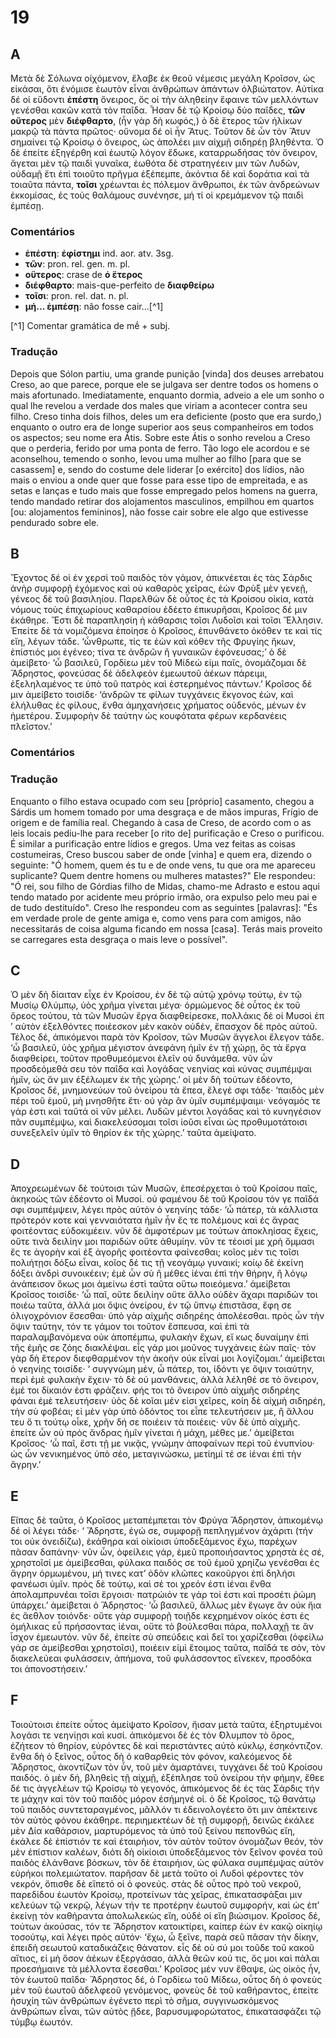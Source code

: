 # 19

## A

Μετὰ δὲ Σόλωνα οἰχόμενον, ἔλαβε ἐκ θεοῦ νέμεσις
μεγάλη Κροῖσον, ὡς εἰκάσαι, ὅτι ἐνόμισε ἑωυτὸν
εἶναι ἀνθρώπων ἁπάντων ὀλβιώτατον.
Αὐτίκα δέ οἱ εὕδοντι **ἐπέστη** ὄνειρος, ὅς οἱ τὴν
ἀληθείην ἔφαινε τῶν μελλόντων γενέσθαι κακῶν κατὰ τὸν παῖδα.
Ἦσαν δὲ τῷ Κροίσῳ δύο παῖδες, **τῶν** **οὕτερος** μὲν
**διέφθαρτο**, (ἦν γὰρ δὴ κωφός,) ὁ δὲ ἕτερος
τῶν ἡλίκων μακρῷ τὰ πάντα πρῶτος· οὔνομα δέ οἱ
ἦν Ἄτυς.
Τοῦτον δὲ ὦν τὸν Ἄτυν σημαίνει τῷ
Κροίσῳ ὁ ὄνειρος, ὡς ἀπολέει μιν αἰχμῇ σιδηρέῃ
βληθέντα.
Ὁ δὲ ἐπείτε ἐξηγέρθη καὶ ἑωυτῷ λόγον ἔδωκε,
καταρρωδήσας τὸν ὄνειρον, ἄγεται μὲν τῷ παιδὶ
γυναῖκα, ἐωθότα δὲ στρατηγέειν μιν τῶν Λυδῶν,
οὐδαμῇ ἔτι ἐπὶ τοιοῦτο πρῆγμα ἐξέπεμπε, ἀκόντια
δὲ καὶ δοράτια καὶ τὰ τοιαῦτα πάντα, **τοῖσι**
χρέωνται ἐς πόλεμον ἄνθρωποι, ἐκ τῶν ἀνδρεώνων
ἐκκομίσας, ἐς τοὺς θαλάμους συνένησε, μή τί οἱ
κρεμάμενον τῷ παιδὶ ἐμπέσῃ.

### Comentários

- **ἐπέστη**: **ἐφίστημι** ind. aor. atv. 3sg.
- **τῶν**: pron. rel. gen. m. pl.
- **οὕτερος**: crase de **ὁ ἕτερος**
- **διέφθαρτο**: mais-que-perfeito de **διαφθείρω**
- **τοῖσι**: pron. rel. dat. n. pl.
- **μή... ἐμπέσῃ**: não fosse cair...[^1]

[^1] Comentar gramática de mḗ + subj.

### Tradução

Depois que Sólon partiu, uma grande punição
[vinda] dos deuses arrebatou Creso, ao que parece,
porque ele se julgava ser dentre todos os homens
o mais afortunado.
Imediatamente, enquanto dormia, adveio a ele um
sonho o qual lhe revelou a verdade dos males que
viriam a acontecer contra seu filho.
Creso tinha dois filhos, deles um era deficiente
(posto que era surdo,) enquanto o outro era de
longe superior aos seus companheiros em todos
os aspectos; seu nome era Átis.
Sobre este Átis o sonho revelou a Creso que o
perderia, ferido por uma ponta de ferro.
Tão logo ele acordou e se aconselhou, temendo
o sonho, levou uma mulher ao filho
[para que se casassem] e, sendo do costume
dele liderar [o exército] dos lídios, não mais
o enviou a onde quer que fosse para esse tipo
de empreitada, e as setas e lanças e tudo mais
que fosse empregado pelos homens na guerra, tendo
mandado retirar dos alojamentos masculinos, empilhou
em quartos [ou: alojamentos femininos], não fosse
cair sobre ele algo que estivesse pendurado sobre ele.

## B

Ἔχοντος δέ οἱ ἐν χερσὶ τοῦ παιδὸς τὸν γάμον,
ἀπικνέεται ἐς τὰς Σάρδις ἀνὴρ συμφορῇ ἐχόμενος
καὶ οὐ καθαρὸς χεῖρας, ἐὼν Φρὺξ μὲν γενεῇ,
γένεος δὲ τοῦ βασιληίου.
Παρελθὼν δὲ οὗτος ἐς τὰ
Κροίσου οἰκία, κατὰ νόμους τοὺς ἐπιχωρίους
καθαρσίου ἐδέετο ἐπικυρῆσαι, Κροῖσος δέ μιν
ἐκάθηρε.
Ἔστι δὲ παραπλησίη ἡ κάθαρσις τοῖσι
Λυδοῖσι καὶ τοῖσι Ἕλλησιν.
Ἐπείτε δὲ τὰ
νομιζόμενα ἐποίησε ὁ Κροῖσος, ἐπυνθάνετο ὁκόθεν
τε καὶ τίς εἴη, λέγων τάδε.
‘ὦνθρωπε, τίς τε
ἐὼν καὶ κόθεν τῆς Φρυγίης ἥκων, ἐπίστιός μοι
ἐγένεο; τίνα τε ἀνδρῶν ἢ γυναικῶν ἐφόνευσας;’
ὁ δὲ ἀμείβετο· ‘ὦ βασιλεῦ, Γορδίεω μὲν τοῦ Μίδεώ
εἰμι παῖς, ὀνομάζομαι δὲ Ἄδρηστος, φονεύσας δὲ
ἀδελφεὸν ἐμεωυτοῦ ἀέκων πάρειμι, ἐξεληλαμένος τε
ὑπὸ τοῦ πατρὸς καὶ ἐστερημένος πάντων.’
Κροῖσος δέ μιν ἀμείβετο τοισίδε·
‘ἀνδρῶν τε φίλων τυγχάνεις ἔκγονος ἐών, καὶ ἐλήλυθας ἐς φίλους,
ἔνθα ἀμηχανήσεις χρήματος οὐδενός, μένων ἐν ἡμετέρου.
Συμφορὴν δὲ ταύτην ὡς κουφότατα φέρων
κερδανέεις πλεῖστον.’

### Comentários <!-- ignore  -->

### Tradução <!-- ignore  -->

Enquanto o filho estava ocupado com seu [próprio] casamento,
chegou a Sárdis um homem tomado por uma desgraça e de mãos
impuras, Frígio de origem e de família real.
Chegando à casa de Creso, de acordo com o as leis locais
pediu-lhe para receber [o rito de] purificação e
Creso o purificou.
É similar a purificação entre lídios e gregos.
Uma vez feitas as coisas costumeiras, Creso
buscou saber de onde [vinha] e quem era,
dizendo o seguinte:
"Ó homem, quem és tu e de onde vens, tu que ora
me apareceu suplicante? Quem dentre homens ou
mulheres matastes?"
Ele respondeu:
"Ó rei, sou filho de Górdias filho de Midas,
chamo-me Adrasto e estou aqui tendo matado por
acidente meu próprio irmão, ora expulso pelo
meu pai e de tudo destituído".
Creso lhe respondeu com as seguintes [palavras]:
"És em verdade prole de gente amiga e, como vens
para com amigos, não necessitarás de coisa
alguma ficando em nossa [casa]. Terás mais proveito
se carregares esta desgraça o mais leve o possível".

## C

Ὁ μὲν δὴ δίαιταν εἶχε ἐν Κροίσου, ἐν δὲ τῷ αὐτῷ
χρόνῳ τούτῳ, ἐν τῷ Μυσίῳ ̓Ολύμπῳ, ὑὸς χρῆμα
γίνεται μέγα· ὁρμώμενος δὲ οὗτος ἐκ τοῦ ὄρεος
τούτου, τὰ τῶν Μυσῶν ἔργα διαφθείρεσκε, πολλάκις
δὲ οἱ Μυσοὶ ἐπ ’ αὐτὸν ἐξελθόντες ποιέεσκον μὲν
κακὸν οὐδέν, ἔπασχον δὲ πρὸς αὐτοῦ. Τέλος δέ,
ἀπικόμενοι παρὰ τὸν Κροῖσον, τῶν Μυσῶν ἄγγελοι
ἔλεγον τάδε. ‘ὦ βασιλεῦ, ὑὸς χρῆμα μέγιστον
ἀνεφάνη ἡμῖν ἐν τῇ χώρῃ, ὃς τὰ ἔργα διαφθείρει,
τοῦτον προθυμεόμενοι ἑλεῖν οὐ δυνάμεθα. νῦν ὦν
προσδεόμεθά σευ τὸν παῖδα καὶ λογάδας νεηνίας
καὶ κύνας συμπέμψαι ἡμῖν, ὡς ἄν μιν ἐξέλωμεν ἐκ
τῆς χώρης.’ οἱ μὲν δὴ τούτων ἐδέοντο, Κροῖσος δέ,
μνημονεύων τοῦ ὀνείρου τὰ ἔπεα, ἔλεγέ σφι τάδε·
‘παιδὸς μὲν πέρι τοῦ ἐμοῦ, μὴ μνησθῆτε ἔτι· οὐ
γὰρ ἂν ὑμῖν συμπέμψαιμι· νεόγαμός τε γάρ ἐστι
καὶ ταῦτά οἱ νῦν μέλει. Λυδῶν μέντοι λογάδας καὶ
τὸ κυνηγέσιον πᾶν συμπέμψω, καὶ διακελεύσομαι
τοῖσι ἰοῦσι εἶναι ὡς προθυμοτάτοισι συνεξελεῖν
ὑμῖν τὸ θηρίον ἐκ τῆς χώρης.’ ταῦτα ἀμείψατο.

## D

Ἀποχρεωμένων δὲ τούτοισι τῶν Μυσῶν, ἐπεσέρχεται
ὁ τοῦ Κροίσου παῖς, ἀκηκοὼς τῶν ἐδέοντο οἱ Μυσοί.
οὐ φαμένου δὲ τοῦ Κροίσου τόν γε παῖδά σφι
συμπέμψειν, λέγει πρὸς αὐτὸν ὁ νεηνίης τάδε·
‘ὦ πάτερ, τὰ κάλλιστα πρότερόν κοτε καὶ γενναιότατα
ἡμῖν ἦν ἔς τε πολέμους καὶ ἐς ἄγρας φοιτέοντας
εὐδοκιμέειν. νῦν δὲ ἀμφοτέρων με τούτων
ἀποκληίσας ἔχεις, οὔτε τινὰ δειλίην μοι παριδὼν
οὔτε ἀθυμίην. νῦν τε τέοισί με χρὴ ὄμμασι ἔς τε
ἀγορὴν καὶ ἐξ ἀγορῆς φοιτέοντα φαίνεσθαι; κοῖος
μέν τις τοῖσι πολιήτῃσι δόξω εἶναι, κοῖος δέ τις
τῇ νεογάμῳ γυναικί; κοίῳ δὲ ἐκείνη δόξει ἀνδρὶ
συνοικέειν; ἐμὲ ὦν σὺ ἢ μέθες ἰέναι ἐπὶ τὴν θήρην,
ἢ λόγῳ ἀνάπεισον ὅκως μοι ἀμείνω ἐστὶ ταῦτα
οὕτω ποιεόμενα.’ ἀμείβεται Κροῖσος τοισίδε·
‘ὦ παῖ, οὔτε δειλίην οὔτε ἄλλο οὐδὲν ἄχαρι παριδών
τοι ποιέω ταῦτα, ἀλλά μοι ὄψις ὀνείρου, ἐν τῷ
ὕπνῳ ἐπιστᾶσα, ἔφη σε ὀλιγοχρόνιον ἔσεσθαι· ὑπὸ
γὰρ αἰχμῆς σιδηρέης ἀπολέεσθαι. πρὸς ὦν τὴν ὄψιν
ταύτην, τόν τε γάμον τοι τοῦτον ἔσπευσα, καὶ ἐπὶ
τὰ παραλαμβανόμενα οὐκ ἀποπέμπω, φυλακὴν ἔχων,
εἴ κως δυναίμην ἐπὶ τῆς ἐμῆς σε ζόης διακλέψαι.
εἷς γάρ μοι μοῦνος τυγχάνεις ἐὼν παῖς· τὸν γὰρ
δὴ ἕτερον διεφθαρμένον τὴν ἀκοὴν οὐκ εἶναί μοι
λογίζομαι.’ ἀμείβεται ὁ νεηνίης τοισίδε· ‘
συγγνώμη μέν, ὦ πάτερ, τοι, ἰδόντι γε ὄψιν
τοιαύτην, περὶ ἐμὲ φυλακὴν ἔχειν· τὸ δὲ οὐ
μανθάνεις, ἀλλὰ λέληθέ σε τὸ ὄνειρον, ἐμέ τοι
δίκαιόν ἐστι φράζειν. φής τοι τὸ ὄνειρον ὑπὸ
αἰχμῆς σιδηρέης φάναι ἐμὲ τελευτήσειν· ὑὸς δὲ
κοῖαι μέν εἰσι χεῖρες, κοίη δὲ αἰχμὴ σιδηρέη,
τὴν σὺ φοβέαι; εἰ μὲν γὰρ ὑπὸ ὀδόντος τοι εἶπε
τελευτήσειν με, ἢ ἄλλου τευ ὅ τι τούτῳ οἶκε,
χρῆν δή σε ποιέειν τὰ ποιέεις· νῦν δὲ ὑπὸ αἰχμῆς.
ἐπείτε ὦν οὐ πρὸς ἄνδρας ἡμῖν γίνεται ἡ μάχη,
μέθες με.’ ἀμείβεται Κροῖσος· ‘ὦ παῖ, ἔστι τῇ με
νικᾷς, γνώμην ἀποφαίνων περὶ τοῦ ἐνυπνίου· ὡς ὦν
νενικημένος ὑπὸ σέο, μεταγινώσκω, μετίημί τέ σε
ἰέναι ἐπὶ τὴν ἄγρην.’

## E

Εἴπας δὲ ταῦτα, ὁ Κροῖσος μεταπέμπεται τὸν Φρύγα
Ἄδρηστον, ἀπικομένῳ δέ οἱ λέγει τάδε· ‘ Ἄδρηστε,
ἐγώ σε, συμφορῇ πεπληγμένον ἀχάριτι (τήν τοι οὐκ
ὀνειδίζω), ἐκάθηρα καὶ οἰκίοισι ὑποδεξάμενος ἔχω,
παρέχων πᾶσαν δαπάνην· νῦν ὦν, ὀφείλεις γάρ,
ἐμεῦ προποιήσαντος χρηστὰ ἐς σέ, χρηστοῖσί με
ἀμείβεσθαι, φύλακα παιδός σε τοῦ ἐμοῦ χρηίζω
γενέσθαι ἐς ἄγρην ὁρμωμένου, μή τινες κατ’ ὁδὸν
κλῶπες κακοῦργοι ἐπὶ δηλήσι φανέωσι ὑμῖν. πρὸς
δὲ τούτῳ, καὶ σέ τοι χρεόν ἐστι ἰέναι ἔνθα
ἀπολαμπρυνέαι τοῖσι ἔργοισι· πατρώιόν τε γάρ τοί
ἐστι καὶ προσέτι ῥώμη ὑπάρχει.’ ἀμείβεται ὁ
Ἄδρηστος· ‘ὦ βασιλεῦ, ἄλλως μὲν ἔγωγε ἂν οὐκ ἤια
ἐς ἄεθλον τοιόνδε· οὔτε γὰρ συμφορῇ τοιῇδε
κεχρημένον οἰκός ἐστι ἐς ὁμήλικας εὖ πρήσσοντας
ἰέναι, οὔτε τὸ βούλεσθαι πάρα, πολλαχῇ τε ἂν
ἶσχον ἐμεωυτόν. νῦν δέ, ἐπείτε σὺ σπεύδεις καὶ
δεῖ τοι χαρίζεσθαι (ὀφείλω γάρ σε ἀμείβεσθαι
χρηστοῖσι), ποιέειν εἰμὶ ἕτοιμος ταῦτα, παῖδά τε
σόν, τὸν διακελεύεαι φυλάσσειν, ἀπήμονα, τοῦ
φυλάσσοντος εἵνεκεν, προσδόκα τοι ἀπονοστήσειν.’

## F

Τοιούτοισι ἐπείτε οὗτος ἀμείψατο Κροῖσον, ἤισαν
μετὰ ταῦτα, ἐξηρτυμένοι λογάσι τε νεηνίῃσι καὶ
κυσί. ἀπικόμενοι δὲ ἐς τὸν ̓́Ολυμπον τὸ ὄρος,
ἐζήτεον τὸ θηρίον, εὑρόντες δὲ καὶ περιστάντες
αὐτὸ κύκλῳ, ἐσηκόντιζον. ἔνθα δὴ ὁ ξεῖνος, οὗτος
δὴ ὁ καθαρθεὶς τὸν φόνον, καλεόμενος δὲ Ἄδρηστος,
ἀκοντίζων τὸν ὗν, τοῦ μὲν ἁμαρτάνει, τυγχάνει
δὲ τοῦ Κροίσου παιδός. ὁ μὲν δή, βληθεὶς τῇ αἰχμῇ,
ἐξέπλησε τοῦ ὀνείρου τὴν φήμην, ἔθεε δέ τις
ἀγγελέων τῷ Κροίσῳ τὸ γεγονός, ἀπικόμενος δὲ ἐς
τὰς Σάρδις τήν τε μάχην καὶ τὸν τοῦ παιδὸς μόρον
ἐσήμηνέ οἱ. ὁ δὲ Κροῖσος, τῷ θανάτῳ τοῦ παιδὸς
συντεταραγμένος, μᾶλλόν τι ἐδεινολογέετο ὅτι μιν
ἀπέκτεινε τὸν αὐτὸς φόνου ἐκάθηρε. περιημεκτέων
δὲ τῇ συμφορῇ, δεινῶς ἐκάλεε μὲν Δία καθάρσιον,
μαρτυρόμενος τὰ ὑπὸ τοῦ ξείνου πεπονθὼς εἴη,
ἐκάλεε δὲ ἐπίστιόν τε καὶ ἑταιρήιον, τὸν αὐτὸν
τοῦτον ὀνομάζων θεόν, τὸν μὲν ἐπίστιον καλέων,
διότι δὴ οἰκίοισι ὑποδεξάμενος τὸν ξεῖνον φονέα
τοῦ παιδὸς ἐλάνθανε βόσκων, τὸν δὲ ἑταιρήιον, ὡς
φύλακα συμπέμψας αὐτὸν εὑρήκοι πολεμιώτατον.
παρῆσαν δὲ μετὰ τοῦτο οἱ Λυδοὶ φέροντες τὸν
νεκρόν, ὄπισθε δὲ εἵπετό οἱ ὁ φονεύς. στὰς δὲ
οὗτος πρὸ τοῦ νεκροῦ, παρεδίδου ἑωυτὸν Κροίσῳ,
προτείνων τὰς χεῖρας, ἐπικατασφάξαι μιν κελεύων
τῷ νεκρῷ, λέγων τήν τε προτέρην ἑωυτοῦ συμφορήν,
καὶ ὡς ἐπ’ ἐκείνῃ τὸν καθήραντα ἀπολωλεκὼς εἴη,
οὐδέ οἱ εἴη βιώσιμον. Κροῖσος δέ, τούτων ἀκούσας,
τόν τε Ἄδρηστον κατοικτίρει, καίπερ ἐὼν ἐν
κακῷ οἰκηίῳ τοσούτῳ, καὶ λέγει πρὸς αὐτόν·
‘ἔχω, ὦ ξεῖνε, παρὰ σεῦ πᾶσαν τὴν δίκην, ἐπειδὴ
σεωυτοῦ καταδικάζεις θάνατον. εἶς δὲ οὐ σύ μοι
τοῦδε τοῦ κακοῦ αἴτιος, εἰ μὴ ὅσον ἀέκων
ἐξεργάσαο, ἀλλὰ θεῶν κού τις, ὅς μοι καὶ πάλαι
προεσήμαινε τὰ μέλλοντα ἔσεσθαι.’ Κροῖσος μέν
νυν ἔθαψε, ὡς οἰκὸς ἦν, τὸν ἑωυτοῦ παῖδα·
Ἄδρηστος δέ, ὁ Γορδίεω τοῦ Μίδεω, οὗτος δὴ ὁ
φονεὺς μὲν τοῦ ἑωυτοῦ ἀδελφεοῦ γενόμενος, φονεὺς
δὲ τοῦ καθήραντος, ἐπείτε ἡσυχίη τῶν ἀνθρώπων
ἐγένετο περὶ τὸ σῆμα, συγγινωσκόμενος ἀνθρώπων
εἶναι, τῶν αὐτὸς ᾔδεε, βαρυσυμφορώτατος,
ἐπικατασφάζει τῷ τύμβῳ ἑωυτόν.
